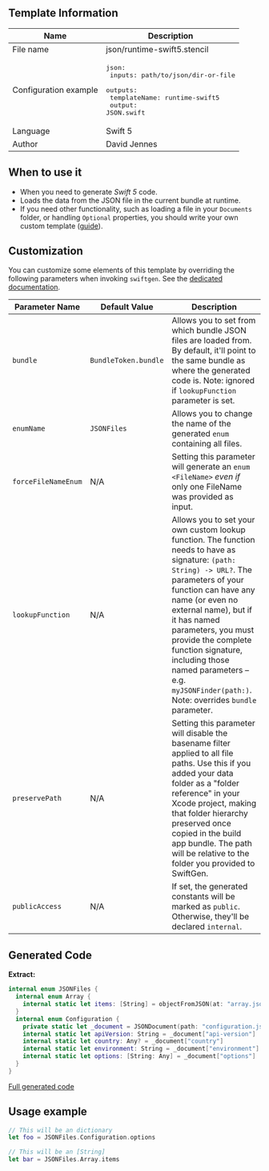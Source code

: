 ## Template Information

| Name      | Description       |
| --------- | ----------------- |
| File name | json/runtime-swift5.stencil |
| Configuration example | <pre>json:<br />  inputs: path/to/json/dir-or-file<br />  outputs:<br />    templateName: runtime-swift5<br />    output: JSON.swift</pre> |
| Language | Swift 5 |
| Author | David Jennes |

## When to use it

- When you need to generate *Swift 5* code.
- Loads the data from the JSON file in the current bundle at runtime.
- If you need other functionality, such as loading a file in your `Documents` folder, or handling `Optional` properties, you should write your own custom template ([guide](../../Articles/Creating-custom-templates.md)).

## Customization

You can customize some elements of this template by overriding the following parameters when invoking `swiftgen`. See the [dedicated documentation](../../ConfigFile.md).

| Parameter Name | Default Value | Description |
| -------------- | ------------- | ----------- |
| `bundle` | `BundleToken.bundle` | Allows you to set from which bundle JSON files are loaded from. By default, it'll point to the same bundle as where the generated code is. Note: ignored if `lookupFunction` parameter is set. |
| `enumName` | `JSONFiles` | Allows you to change the name of the generated `enum` containing all files. |
| `forceFileNameEnum` | N/A | Setting this parameter will generate an `enum <FileName>` _even if_ only one FileName was provided as input. |
| `lookupFunction` | N/A | Allows you to set your own custom lookup function. The function needs to have as signature: `(path: String) -> URL?`. The parameters of your function can have any name (or even no external name), but if it has named parameters, you must provide the complete function signature, including those named parameters – e.g. `myJSONFinder(path:)`. Note: overrides `bundle` parameter. |
| `preservePath` | N/A | Setting this parameter will disable the basename filter applied to all file paths. Use this if you added your data folder as a "folder reference" in your Xcode project, making that folder hierarchy preserved once copied in the build app bundle. The path will be relative to the folder you provided to SwiftGen. |
| `publicAccess` | N/A | If set, the generated constants will be marked as `public`. Otherwise, they'll be declared `internal`. |

## Generated Code

**Extract:**

```swift
internal enum JSONFiles {
  internal enum Array {
    internal static let items: [String] = objectFromJSON(at: "array.json")
  }
  internal enum Configuration {
    private static let _document = JSONDocument(path: "configuration.json")
    internal static let apiVersion: String = _document["api-version"]
    internal static let country: Any? = _document["country"]
    internal static let environment: String = _document["environment"]
    internal static let options: [String: Any] = _document["options"]
  }
}
```

[Full generated code](../../../Tests/Fixtures/Generated/JSON/runtime-swift5/all.swift)

## Usage example

```swift
// This will be an dictionary
let foo = JSONFiles.Configuration.options

// This will be an [String]
let bar = JSONFiles.Array.items
```
